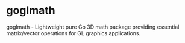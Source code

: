# goglmath
goglmath - Lightweight pure Go 3D math package providing essential matrix/vector operations for GL graphics applications.
